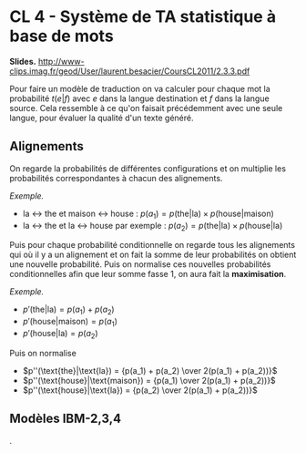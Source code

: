 # CL 4 - Système de TA statistique à base de mots

**Slides.** <http://www-clips.imag.fr/geod/User/laurent.besacier/CoursCL2011/2.3.3.pdf>

Pour faire un modèle de traduction on va calculer pour chaque mot la probabilité $t(e|f)$ avec $e$ dans la langue destination et $f$ dans la langue source. Cela ressemble à ce qu'on faisait précédemment avec une seule langue, pour évaluer la qualité d'un texte généré.


## Alignements

On regarde la probabilités de différentes configurations et on multiplie les probabilités correspondantes à chacun des alignements.

*Exemple.*

- la $\leftrightarrow$ the et maison $\leftrightarrow$ house : $p(a_1) = p(\text{the}|\text{la}) \times p(\text{house}|\text{maison})$
- la $\leftrightarrow$ the et la $\leftrightarrow$ house par exemple : $p(a_2) = p(\text{the}|\text{la}) \times p(\text{house}|\text{la})$

Puis pour chaque probabilité conditionnelle on regarde tous les alignements qui où il y a un alignement et on fait la somme de leur probabilités on obtient une nouvelle probabilité. Puis on normalise ces nouvelles probabilités conditionnelles afin que leur somme fasse 1, on aura fait la **maximisation**.

*Exemple.*

- $p'(\text{the}|\text{la}) = p(a_1) + p(a_2)$
- $p'(\text{house}|\text{maison}) = p(a_1)$
- $p'(\text{house}|\text{la}) = p(a_2)$

Puis on normalise

- $p''(\text{the}|\text{la}) = {p(a_1) + p(a_2) \over 2(p(a_1) + p(a_2))}$
- $p''(\text{house}|\text{maison}) = {p(a_1) \over 2(p(a_1) + p(a_2))}$
- $p''(\text{house}|\text{la}) = {p(a_2) \over 2(p(a_1) + p(a_2))}$

## Modèles IBM-2,3,4








.
